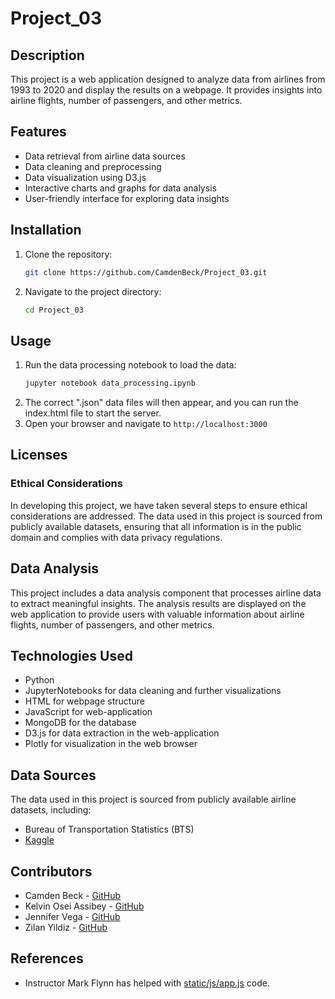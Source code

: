 # Project_03
## Description

This project is a web application designed to analyze data from airlines from 1993 to 2020 and display the results on a webpage. It provides insights into airline flights, number of passengers, and other metrics.

## Features

- Data retrieval from airline data sources
- Data cleaning and preprocessing
- Data visualization using D3.js
- Interactive charts and graphs for data analysis
- User-friendly interface for exploring data insights

## Installation

1. Clone the repository:
    ```bash
    git clone https://github.com/CamdenBeck/Project_03.git
    ```
2. Navigate to the project directory:
    ```bash
    cd Project_03
    ```

## Usage

1. Run the data processing notebook to load the data:
     ```bash
     jupyter notebook data_processing.ipynb
     ```
2. The correct ".json" data files will then appear, and you can run the index.html file to start the server.
3. Open your browser and navigate to `http://localhost:3000`

## Licenses

### Ethical Considerations

In developing this project, we have taken several steps to ensure ethical considerations are addressed. The data used in this project is sourced from publicly available datasets, ensuring that all information is in the public domain and complies with data privacy regulations.

## Data Analysis

This project includes a data analysis component that processes airline data to extract meaningful insights. The analysis results are displayed on the web application to provide users with valuable information about airline flights, number of passengers, and other metrics.

## Technologies Used

- Python
- JupyterNotebooks for data cleaning and further visualizations
- HTML for webpage structure
- JavaScript for web-application
- MongoDB for the database
- D3.js for data extraction in the web-application
- Plotly for visualization in the web browser

## Data Sources

The data used in this project is sourced from publicly available airline datasets, including:

- Bureau of Transportation Statistics (BTS)
- [Kaggle](https://www.kaggle.com/datasets/bhavikjikadara/us-airline-flight-routes-and-fares-1993-2024?resource=download)

## Contributors

- Camden Beck - [GitHub](https://github.com/CamdenBeck)
- Kelvin Osei Assibey - [GitHub](https://github.com/KELVIN282)
- Jennifer Vega - [GitHub](https://github.com/jennsv97)
- Zilan Yildiz - [GitHub](https://github.com/zlnyldz)

## References

- Instructor Mark Flynn has helped with [static/js/app.js](static/js/app.js) code.
